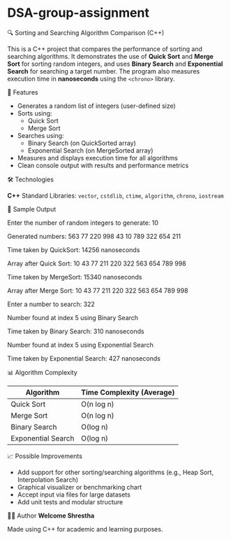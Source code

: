 # DSA-group-assignment



🔍 Sorting and Searching Algorithm Comparison (C++)

This is a C++ project that compares the performance of sorting and searching algorithms. It demonstrates the use of **Quick Sort** and **Merge Sort** for sorting random integers, and uses **Binary Search** and **Exponential Search** for searching a target number. The program also measures execution time in **nanoseconds** using the `<chrono>` library.


🚀 Features

- Generates a random list of integers (user-defined size)
- Sorts using:
  - Quick Sort
  - Merge Sort
- Searches using:
  - Binary Search (on QuickSorted array)
  - Exponential Search (on MergeSorted array)
- Measures and displays execution time for all algorithms
- Clean console output with results and performance metrics


🛠 Technologies

**C++**
Standard Libraries: `vector`, `cstdlib`, `ctime`, `algorithm`, `chrono`, `iostream`



🧪 Sample Output

Enter the number of random integers to generate: 10

Generated numbers: 563 77 220 998 43 10 789 322 654 211

Time taken by QuickSort: 14256 nanoseconds

Array after Quick Sort: 10 43 77 211 220 322 563 654 789 998

Time taken by MergeSort: 15340 nanoseconds

Array after Merge Sort: 10 43 77 211 220 322 563 654 789 998

Enter a number to search: 322

Number found at index 5 using Binary Search

Time taken by Binary Search: 310 nanoseconds

Number found at index 5 using Exponential Search

Time taken by Exponential Search: 427 nanoseconds



📊 Algorithm Complexity

| Algorithm          | Time Complexity (Average) |
| ------------------ | ------------------------- |
| Quick Sort         | O(n log n)                |
| Merge Sort         | O(n log n)                |
| Binary Search      | O(log n)                  |
| Exponential Search | O(log n)                  |


📈 Possible Improvements

* Add support for other sorting/searching algorithms (e.g., Heap Sort, Interpolation Search)
* Graphical visualizer or benchmarking chart
* Accept input via files for large datasets
* Add unit tests and modular structure


👨‍💻 Author
**Welcome Shrestha**

Made using C++ for academic and learning purposes.

